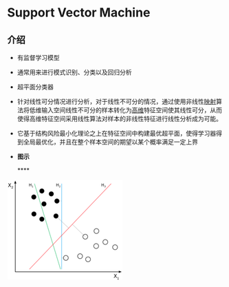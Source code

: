 # Support Vector Machine

## 介绍

* 有监督学习模型
* 通常用来进行模式识别、分类以及回归分析
* 超平面分类器
* 针对线性可分情况进行分析，对于线性不可分的情况，通过使用非线性[映射](https://baike.baidu.com/item/映射)算法将低维输入空间线性不可分的样本转化为[高维](https://baike.baidu.com/item/高维)特征空间使其线性可分，从而使得高维特征空间采用线性算法对样本的非线性特征进行线性分析成为可能。
* 它基于结构风险最小化理论之上在特征空间中构建最优超平面，使得学习器得到全局最优化，并且在整个样本空间的期望以某个概率满足一定上界
* **图示**

  \*\*\*\*

![](../../.gitbook/assets/image-13.png)

